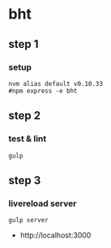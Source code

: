 bht
===

## step 1

### setup

```
nvm alias default v0.10.33
#npm express -e bht
```

## step 2

### test & lint

```
gulp
```

## step 3

### livereload server

```
gulp server
```

* http://localhost:3000
